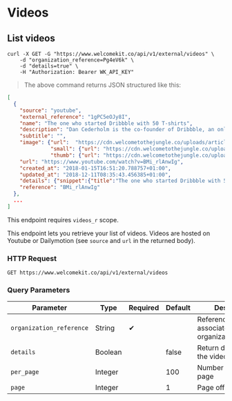 # Videos

## List videos

```shell
curl -X GET -G "https://www.welcomekit.co/api/v1/external/videos" \
    -d "organization_reference=Pg4eV6k" \
    -d "details=true" \
    -H "Authorization: Bearer WK_API_KEY"
```

> The above command returns JSON structured like this:

```json
[
  {
    "source": "youtube",
    "external_reference": "1gPC5eOJy8I",
    "name": "The one who started Dribbble with 50 T-shirts",
    "description": "Dan Cederholm is the co-founder of Dribbble, an online community allowing people to showcase their graphic design, web design, illustrations and pictures. He looks back on his career, talking about how he started coding, the challenges he faced at Dribbble as a founder and as a front-end developer, how writing has been the key to his success and much more.",
    "subtitle": "",
    "image": {"url":  "https://cdn.welcometothejungle.co/uploads/article/image/6860/154883/dan-cederholm-dribbble.jpg",
              "small": {"url": "https://cdn.welcometothejungle.co/uploads/article/image/6860/154883/small_dan-cederholm-dribbble.jpg"},
              "thumb": {"url": "https://cdn.welcometothejungle.co/uploads/article/image/6860/154883/thumb_dan-cederholm-dribbble.jpg"}},
    "url": "https://www.youtube.com/watch?v=BMi_rlAnwIg",
    "created_at": "2018-01-15T16:51:20.788757+01:00",
    "updated_at": "2018-12-11T08:35:43.456385+01:00",
    "details": {"snippet":{"title":"The one who started Dribbble with 50 T-shirts","thumbnails":{"standard":{"width":640,"url":"https://i.ytimg.com/vi/BMi_rlAnwIg/sddefault.jpg","height":480},"medium":{"width":320,"url":"https://i.ytimg.com/vi/BMi_rlAnwIg/mqdefault.jpg","height":180},"maxres":{"width":1280,"url":"https://i.ytimg.com/vi/BMi_rlAnwIg/maxresdefault.jpg","height":720},"high":{"width":480,"url":"https://i.ytimg.com/vi/BMi_rlAnwIg/hqdefault.jpg","height":360},"default":{"width":120,"url":"https://i.ytimg.com/vi/BMi_rlAnwIg/default.jpg","height":90}},"tags":["Behind The Code","WTTJ","Welcome to the Jungle","Dribblle","Dan Cederholm"],"publishedAt":"2019-01-30T09:21:57.000Z","localized":{"title":"The one who started Dribbble with 50 T-shirts","description":"Dan Cederholm is the co-founder of Dribbble, an online community allowing people to showcase their graphic design, web design, illustrations and pictures. He looks back on his career, talking about how he started coding, the challenges he faced at Dribbble as a founder and as a front-end developer, how writing has been the key to his success and much more.\n\nhttps://www.welcometothejungle.co/collections/behind-the-code"},"liveBroadcastContent":"none","description":"Dan Cederholm is the co-founder of Dribbble, an online community allowing people to showcase their graphic design, web design, illustrations and pictures. He looks back on his career, talking about how he started coding, the challenges he faced at Dribbble as a founder and as a front-end developer, how writing has been the key to his success and much more.\n\nhttps://www.welcometothejungle.co/collections/behind-the-code","channelTitle":"Welcome to the Jungle Studio","channelId":"UCpJfUQ72fmt4qAbkDvz0iNQ","categoryId":"22"},"kind":"youtube#video","id":"BMi_rlAnwIg","etag":"\"XpPGQXPnxQJhLgs6enD_n8JR4Qk/KjD6f_v7k7xQj4hfzWS1QTXiFWQ\"","contentDetails":{"projection":"rectangular","licensedContent":false,"duration":"PT12M23S","dimension":"2d","definition":"sd","caption":"false"}},
    "reference": "BMi_rlAnwIg"
  },
  ...
]
```

<aside class="notice">
This endpoint requires <code>videos_r</code> scope.
</aside>

This endpoint lets you retrieve your list of videos. Videos are hosted on Youtube or Dailymotion (see <code>source</code> and <code>url</code> in the returned body).

### HTTP Request

`GET https://www.welcomekit.co/api/v1/external/videos`

### Query Parameters

Parameter | Type | Required | Default | Description | Example
--- | --- | --- | --- | --- | ---
`organization_reference` | String | ✔ | | Reference of the associated organization/company | aEioU123
`details` | Boolean | | false | Return details about the video | true / false
`per_page` | Integer | | 100 | Number of videos per page |
`page` | Integer | | 1 | Page offset |
